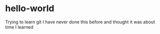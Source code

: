 # hello-world
Trying to learn git
I have never done this before and thought it was about time I learned
